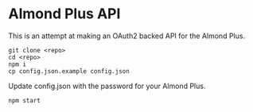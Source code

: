 Almond Plus API
===============

This is an attempt at making an OAuth2 backed API for the Almond Plus.

```
git clone <repo>
cd <repo>
npm i
cp config.json.example config.json
```

Update config.json with the password for your Almond Plus.

```
npm start
```
